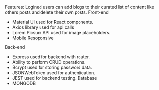 Features:  Logined users can add blogs to their curated list of content like others posts and delete their own posts. 
Front-end  
  - Material UI used for React components.  
  - Axios library used for api calls
  - Lorem Picsum API used for image placeholders.  
  - Mobile Resoponsive  
  
Back-end  
  - Express used for backend with router.
  - Ability to perform CRUD operations.
  - Bcrypt used for storing password data.
  - JSONWebToken used for authentication.
  - JEST used for backend testing. 
Database
  - MONGODB
